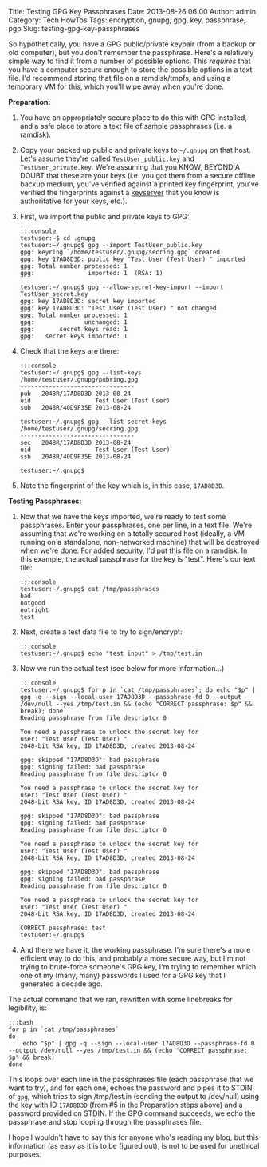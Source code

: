 Title: Testing GPG Key Passphrases
Date: 2013-08-26 06:00
Author: admin
Category: Tech HowTos
Tags: encryption, gnupg, gpg, key, passphrase, pgp
Slug: testing-gpg-key-passphrases

So hypothetically, you have a GPG public/private keypair (from a backup
or old computer), but you don't remember the passphrase. Here's a
relatively simple way to find it from a number of possible options. This
*requires* that you have a computer secure enough to store the possible
options in a text file. I'd recommend storing that file on a
ramdisk/tmpfs, and using a temporary VM for this, which you'll wipe away
when you're done.

**Preparation:**

1.  You have an appropriately secure place to do this with GPG
    installed, and a safe place to store a text file of sample
    passphrases (i.e. a ramdisk).
2.  Copy your backed up public and private keys to `~/.gnupg` on that
    host. Let's assume they're called `TestUser_public.key` and
    `TestUser_private.key`. We're assuming that you KNOW, BEYOND A DOUBT
    that these are your keys (i.e. you got them from a secure offline
    backup medium, you've verified against a printed key fingerprint,
    you've verified the fingerprints against a
    [keyserver](http://pgp.mit.edu/) that you know is authoritative for
    your keys, etc.).
3.  First, we import the public and private keys to GPG:

        :::console
        testuser:~$ cd .gnupg
        testuser:~/.gnupg$ gpg --import TestUser_public.key 
        gpg: keyring `/home/testuser/.gnupg/secring.gpg` created
        gpg: key 17AD8D3D: public key "Test User (Test User) " imported
        gpg: Total number processed: 1
        gpg:               imported: 1  (RSA: 1)
        
        testuser:~/.gnupg$ gpg --allow-secret-key-import --import TestUser_secret.key 
        gpg: key 17AD8D3D: secret key imported
        gpg: key 17AD8D3D: "Test User (Test User) " not changed
        gpg: Total number processed: 1
        gpg:              unchanged: 1
        gpg:       secret keys read: 1
        gpg:   secret keys imported: 1

4.  Check that the keys are there:

        :::console
        testuser:~/.gnupg$ gpg --list-keys
        /home/testuser/.gnupg/pubring.gpg
        --------------------------------
        pub   2048R/17AD8D3D 2013-08-24
        uid                  Test User (Test User) 
        sub   2048R/40D9F35E 2013-08-24
        
        testuser:~/.gnupg$ gpg --list-secret-keys
        /home/testuser/.gnupg/secring.gpg
        --------------------------------
        sec   2048R/17AD8D3D 2013-08-24
        uid                  Test User (Test User) 
        ssb   2048R/40D9F35E 2013-08-24
        
        testuser:~/.gnupg$ 

5.  Note the fingerprint of the key which is, in this case, `17AD8D3D`.

**Testing Passphrases:**

1.  Now that we have the keys imported, we're ready to test some
    passphrases. Enter your passphrases, one per line, in a text file.
    We're assuming that we're working on a totally secured host
    (ideally, a VM running on a standalone, non-networked machine) that
    will be destroyed when we're done. For added security, I'd put this
    file on a ramdisk. In this example, the actual passphrase for the
    key is "test". Here's our text file:

        :::console
        testuser:~/.gnupg$ cat /tmp/passphrases 
        bad
        notgood
        notright
        test

2.  Next, create a test data file to try to sign/encrypt:

        :::console
        testuser:~/.gnupg$ echo "test input" > /tmp/test.in

3.  Now we run the actual test (see below for more information...)

        :::console
        testuser:~/.gnupg$ for p in `cat /tmp/passphrases`; do echo "$p" | gpg -q --sign --local-user 17AD8D3D --passphrase-fd 0 --output /dev/null --yes /tmp/test.in && (echo "CORRECT passphrase: $p" && break); done
        Reading passphrase from file descriptor 0    
        
        You need a passphrase to unlock the secret key for
        user: "Test User (Test User) "
        2048-bit RSA key, ID 17AD8D3D, created 2013-08-24
        
        gpg: skipped "17AD8D3D": bad passphrase
        gpg: signing failed: bad passphrase
        Reading passphrase from file descriptor 0    
        
        You need a passphrase to unlock the secret key for
        user: "Test User (Test User) "
        2048-bit RSA key, ID 17AD8D3D, created 2013-08-24
        
        gpg: skipped "17AD8D3D": bad passphrase
        gpg: signing failed: bad passphrase
        Reading passphrase from file descriptor 0    
        
        You need a passphrase to unlock the secret key for
        user: "Test User (Test User) "
        2048-bit RSA key, ID 17AD8D3D, created 2013-08-24
        
        gpg: skipped "17AD8D3D": bad passphrase
        gpg: signing failed: bad passphrase
        Reading passphrase from file descriptor 0    
        
        You need a passphrase to unlock the secret key for
        user: "Test User (Test User) "
        2048-bit RSA key, ID 17AD8D3D, created 2013-08-24
        
        CORRECT passphrase: test
        testuser:~/.gnupg$ 

4.  And there we have it, the working passphrase. I'm sure there's a
    more efficient way to do this, and probably a more secure way, but
    I'm not trying to brute-force someone's GPG key, I'm trying to
    remember which one of my (many, many) passwords I used for a GPG key
    that I generated a decade ago.

The actual command that we ran, rewritten with some linebreaks for
legibility, is:

    :::bash
    for p in `cat /tmp/passphrases`
    do
        echo "$p" | gpg -q --sign --local-user 17AD8D3D --passphrase-fd 0 --output /dev/null --yes /tmp/test.in && (echo "CORRECT passphrase: $p" && break)
    done

This loops over each line in the passphrases file (each passphrase that
we want to try), and for each one, echoes the password and pipes it to
STDIN of `gpg`, which tries to sign /tmp/test.in (sending the output
to /dev/null) using the key with ID `17AD8D3D` (from #5 in the
Preparation steps above) and a password provided on STDIN. If the GPG
command succeeds, we echo the passphrase and stop looping through the
passphrases file.

I hope I wouldn't have to say this for anyone who's reading my blog, but
this information (as easy as it is to be figured out), is not to be used
for unethical purposes.
